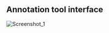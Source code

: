 ## Annotation tool interface


![Screenshot_1](https://user-images.githubusercontent.com/43681553/60609921-5d416700-9dcb-11e9-9fbb-504d1e26fa5d.png)
